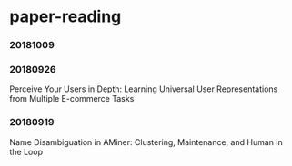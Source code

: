 # paper-reading
  
### 20181009

### 20180926
Perceive Your Users in Depth: Learning Universal User Representations from Multiple E-commerce Tasks

### 20180919
Name Disambiguation in AMiner: Clustering, Maintenance, and Human in the Loop 
